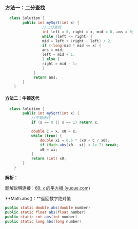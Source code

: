 ### 方法一：二分查找

```java
  class Solution {
        public int mySqrt(int x) {
             	 //二分查找
                 int left = 0, right = x, mid = 0, ans = 0;
                 while (left <= right) {
                 mid = left + (right - left) / 2;
                 if ((long)mid * mid <= x) {
                 ans = mid;
                 left = mid + 1;
                 } else {
                 right = mid - 1;
                 }
             }
             return ans;         
        }
    }
```





#### 方法二：牛顿迭代

```java
  class Solution {
        public int mySqrt(int x) {            
            //牛顿迭代
            if (x == 0 || x == 1) return x;

            double C = x, x0 = x;
            while (true) {
                double xi = 0.5 * (x0 + C / x0);
                if (Math.abs(x0 - xi) < 1e-7) break;
                x0 = xi;
            }
            return (int) x0;
        }
    }
```

**解析：**

题解说明连接：[69. x 的平方根 (yuque.com)](https://www.yuque.com/itwanger/czfoq9/vv78z1)



**Math.abs()：**返回数字绝对值

```java
public static double abs(double number)
public static float abs(float number)
public static int abs(int number)
public static long abs(long number)
```

